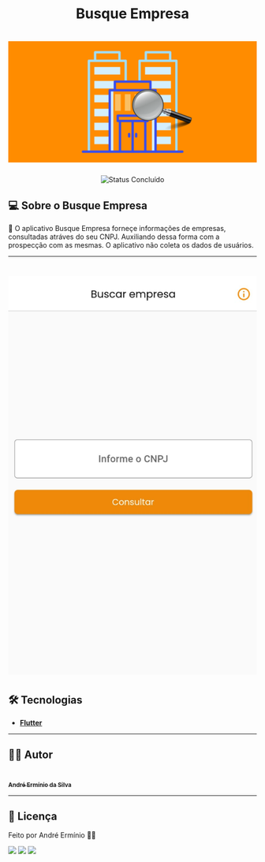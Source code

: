 <h1 align="center"> Busque Empresa </h1>

<h1 align="center">
    <img alt="Busque Empresa" title="#Busque Empresa" src="assets/recurso_grafico.png" />
</h1>


<p align="center">
	<img alt="Status Concluído" src="https://img.shields.io/badge/STATUS-CONCLU%C3%8DDO-brightgreen">
</p>


## 💻 Sobre o Busque Empresa

📄 O aplicativo Busque Empresa forneçe informações de empresas, consultadas atráves do seu CNPJ. Auxiliando dessa forma com a prospecção com as mesmas. O aplicativo não coleta os dados de usuários.

---

<h1 align="center">
    <img alt="Busque Empresa" title="#Busque Empresa" src="assets/screenshort/smartphone/WhatsApp Image 2023-12-22 at 12.06.06 (3).jpeg" />
</h1>

## 🛠 Tecnologias



- **[Flutter](https://flutter.dev/)**

---

## 🧙‍♂️ Autor

<a href="https://www.linkedin.com/in/andr%C3%A9-erm%C3%ADnio-04b7a66b/">
 <img style="border-radius: 50%;" src="https://avatars.githubusercontent.com/u/47976648?s=400&u=0d11578ca2d3a07826c0a05bdafd9e3f5b01ab3a&v=4" width="100px;" alt=""/>
 <br />
 <sub><b>André Ermínio da Silva</b></sub></a> 
 <br />

---

## 📝 Licença

<!-- Este projeto esta sobe a licença [MIT](./LICENSE). -->

Feito por André Ermínio 👋🏽

<a href="https://www.linkedin.com/in/andr%C3%A9-erm%C3%ADnio-04b7a66b/"><img src="https://img.shields.io/badge/linkedin-%230077B5.svg?style=for-the-badge&logo=linkedin&logoColor=white" /></a>
<a href="https://www.instagram.com/andreerminio/"><img src="https://img.shields.io/badge/Instagram-%23E4405F.svg?style=for-the-badge&logo=Instagram&logoColor=white" /></a>
<a href="mailto:andre.erminio@gmail.com"><img src="https://img.shields.io/badge/Gmail-D14836?style=for-the-badge&logo=gmail&logoColor=white" /></a>
